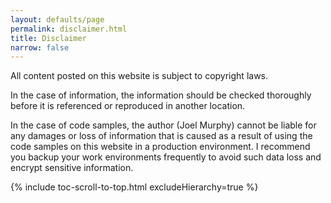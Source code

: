 ```yaml
---
layout: defaults/page
permalink: disclaimer.html
title: Disclaimer
narrow: false
---
```


All content posted on this website is subject to copyright laws.

In the case of information, the information should be checked thoroughly before it is referenced or reproduced in another location.

In the case of code samples, the author (Joel Murphy) cannot be liable for any damages or loss of information that is caused as a result of using the code samples on this website in a production environment. I recommend you backup your work environments frequently to avoid such data loss and encrypt sensitive information.

{% include toc-scroll-to-top.html excludeHierarchy=true %}

